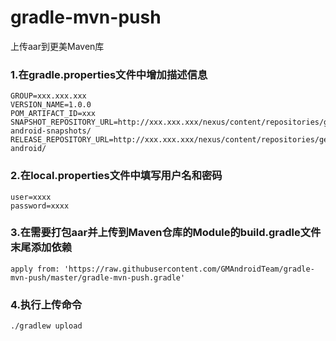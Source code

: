 # gradle-mvn-push
上传aar到更美Maven库

### 1.在gradle.properties文件中增加描述信息

    GROUP=xxx.xxx.xxx
    VERSION_NAME=1.0.0
    POM_ARTIFACT_ID=xxx
    SNAPSHOT_REPOSITORY_URL=http://xxx.xxx.xxx/nexus/content/repositories/gengmei-android-snapshots/
    RELEASE_REPOSITORY_URL=http://xxx.xxx.xxx/nexus/content/repositories/gengmei-android/
  
### 2.在local.properties文件中填写用户名和密码
  
    user=xxxx
    password=xxxx
  
### 3.在需要打包aar并上传到Maven仓库的Module的build.gradle文件末尾添加依赖

    apply from: 'https://raw.githubusercontent.com/GMAndroidTeam/gradle-mvn-push/master/gradle-mvn-push.gradle'
  
### 4.执行上传命令

    ./gradlew upload
